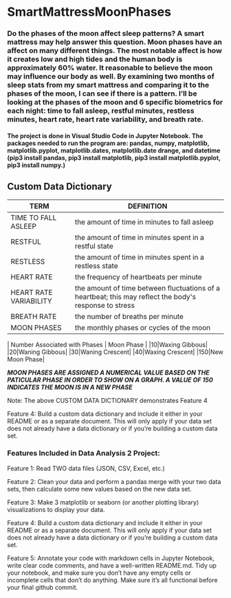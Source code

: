 # SmartMattressMoonPhases

### Do the phases of the moon affect sleep patterns? A smart mattress may help answer this question. Moon phases have an affect on many different things. The most notable affect is how it creates low and high tides and the human body is approximately 60% water. It reasonable to believe the moon may influence our body as well. By examining two months of sleep stats from my smart mattress and comparing it to the phases of the moon, I can see if there is a pattern. I’ll be looking at the phases of the moon and 6 specific biometrics for each night: time to fall asleep, restful minutes, restless minutes,  heart rate, heart rate variability, and breath rate. 

#### The project is done in Visual Studio Code in Jupyter Notebook. The packages needed to run the program are: pandas, numpy, matplotlib, matplotlib.pyplot, matplotlib.dates, matplotlib.date drange, and datetime (pip3 install pandas, pip3 install matplotlib, pip3 install matplotlib.pyplot, pip3 install numpy.)  

## Custom Data Dictionary

| TERM | DEFINITION |
|------|------------|
|TIME TO FALL ASLEEP|the amount of time in minutes to fall asleep|
|RESTFUL|the amount of time in minutes spent in a restful state|
|RESTLESS|the amount of time in minutes spent in a restless state|
|HEART RATE|the frequency of heartbeats per minute|
|HEART RATE VARIABILITY|the amount of time between fluctuations of a heartbeat; this may reflect the body's response to stress|
|BREATH RATE|the number of breaths per minute|
|MOON PHASES|the monthly phases or cycles of the moon|


| Number Associated with Phases | Moon Phase |
|10|Waxing Gibbous|
|20|Waning Gibbous|
|30|Waning Crescent|
|40|Waxing Crescent|
|150|New Moon Phase|

***MOON PHASES ARE ASSIGNED A NUMERICAL VALUE BASED ON THE PATICULAR PHASE IN ORDER TO SHOW ON A GRAPH. A VALUE OF 150 INDICATES THE MOON IS IN A NEW PHASE***

Note: The above CUSTOM DATA DICTIONARY demonstrates Feature 4

Feature 4: Build a custom data
dictionary and include it
either in your README or
as a separate document.
This will only apply if your
data set does not already
have a data dictionary or if
you’re building a custom 
data set.

### Features Included in Data Analysis 2 Project:

Feature 1: Read TWO data files (JSON,
CSV, Excel, etc.)

Feature 2: Clean your data and
perform a pandas merge
with your two data sets,
then calculate some new
values based on the new
data set.

Feature 3: Make 3 matplotlib or
seaborn (or another
plotting library)
visualizations to display
your data.

Feature 4: Build a custom data
dictionary and include it
either in your README or
as a separate document.
This will only apply if your
data set does not already
have a data dictionary or if
you’re building a custom 
data set.

Feature 5: Annotate your code with
markdown cells in Jupyter
Notebook, write clear code
comments, and have a
well-written README.md. Tidy
up your notebook, and make
sure you don’t have any empty
cells or incomplete cells that
don’t do anything. Make sure
it’s all functional before your
final github commit.
